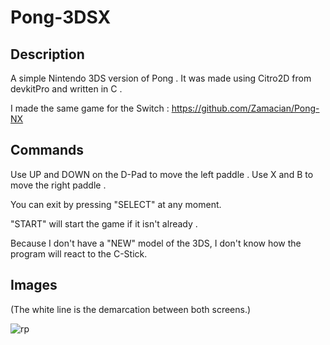 # Pong-3DSX
## Description
A simple Nintendo 3DS version of Pong .
It was made using Citro2D from devkitPro and written in C .

I made the same game for the Switch : 
https://github.com/Zamacian/Pong-NX
## Commands
Use UP and DOWN on the D-Pad to move the left paddle .
Use X and B to move the right paddle .

You can exit by pressing "SELECT" at any moment.

"START" will start the game if it isn't already .

Because I don't have a "NEW" model of the 3DS, I don't know how the program will react to the C-Stick.
## Images 
(The white line is the demarcation between both screens.)

![rp](https://github.com/Zamacian/Pong-3DSX/assets/124669534/0d173426-95fb-4f33-a57f-7aaedc80770a)
